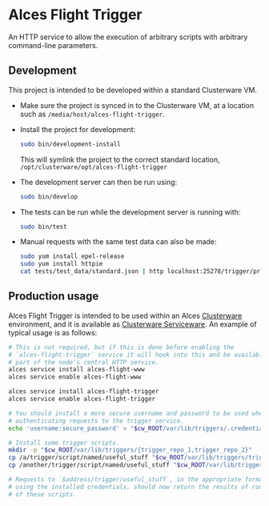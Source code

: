 
# Alces Flight Trigger

An HTTP service to allow the execution of arbitrary scripts with arbitrary command-line parameters.

## Development

This project is intended to be developed within a standard Clusterware VM.

- Make sure the project is synced in to the Clusterware VM, at a location such as `/media/host/alces-flight-trigger`.

- Install the project for development:

  ```bash
  sudo bin/development-install
  ```

  This will symlink the project to the correct standard location, `/opt/clusterware/opt/alces-flight-trigger`

- The development server can then be run using:

  ```bash
  sudo bin/develop
  ```

- The tests can be run while the development server is running with:

  ```bash
  sudo bin/test
  ```

- Manual requests with the same test data can also be made:

  ```bash
  sudo yum install epel-release
  sudo yum install httpie
  cat tests/test_data/standard.json | http localhost:25278/trigger/printer --auth username:password
  ```

## Production usage

Alces Flight Trigger is intended to be used within an Alces [Clusterware](https://github.com/alces-software/clusterware) environment, and it is available as [Clusterware Serviceware](https://github.com/alces-software/clusterware-services). An example of typical usage is as follows:

```bash
# This is not required, but if this is done before enabling the
# `alces-flight-trigger` service it will hook into this and be available as
# part of the node's central HTTP service.
alces service install alces-flight-www
alces service enable alces-flight-www

alces service install alces-flight-trigger
alces service enable alces-flight-trigger

# You should install a more secure username and password to be used when
# authenticating requests to the trigger service.
echo 'username:secure_password' > "$cw_ROOT/var/lib/triggers/.credentials"

# Install some trigger scripts.
mkdir -p "$cw_ROOT/var/lib/triggers/{trigger_repo_1,trigger_repo_2}"
cp /a/trigger/script/named/useful_stuff "$cw_ROOT/var/lib/triggers/trigger_repo_1/"
cp /another/trigger/script/named/useful_stuff "$cw_ROOT/var/lib/triggers/trigger_repo_2/"

# Requests to `$address/trigger/useful_stuff`, in the appropriate format and
# using the installed credentials, should now return the results of running both
# of these scripts.
```
